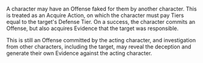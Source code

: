 A character may have an Offense faked for them by another character. This is treated as an Acquire Action, on which the character must pay Tiers equal to the target's Defense Tier. On a success, the character commits an Offense, but also acquires Evidence that the target was responsible.

This is still an Offense committed by the acting character, and investigation from other characters, including the target, may reveal the deception and generate their own Evidence against the acting character.